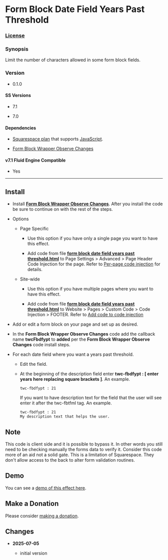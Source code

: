 # Form Block Date Field Years Past Threshold

### [License][1]

### Synopsis

Limit the number of characters allowed in some form block fields.

### Version

  * 0.1.0

#### SS Versions

  * 7.1
  
  * 7.0

#### Dependencies

  * [Squarespace plan][2] that supports [JavaScript][3].
  
  * [Form Block Wrapper Observe Changes][4]

#### v7.1 Fluid Engine Compatible

  * Yes

---

## Install

* Install **[Form Block Wrapper Observe Changes][4]**. After you install the
  code be sure to continue on with the rest of the steps.
  
* Options

  * Page Specific
  
    * Use this option if you have only a single page you want to have this
      effect.
      
    * Add code from file **[form block date field years past
      threshold.html][5]** to Page Settings > Advanced > Page Header Code
      Injection for the page. Refer to [Per-page code injection][6] for details.
      
  * Site-wide
  
    * Use this option if you have multiple pages where you want to have this
      effect.
      
    * Add code from file **[form block date field years past
      threshold.html][5]** to Website > Pages > Custom Code > Code Injection >
      FOOTER. Refer to [Add code to code injection][7]
      
* Add or edit a form block on your page and set up as desired.
  
* In the **Form Block Wrapper Observe Changes** code add the callback name
  **twcFbdfypt** to **added** per the **Form Block Wrapper Observe Changes**
  code install steps.
  
* For each date field where you want a years past threshold.
  
  * Edit the field.
    
  * At the beginning of the description field enter **twc-fbdfypt : [ enter
    years here replacing square brackets ]**. An example.
    
    ```text
    twc-fbdfypt : 21
    ```
    
    If you want to have description text for the field that the user will see
    enter it after the twc-fbtfml tag. An example.
    
    ```text
    twc-fbdfypt : 21
    My description text that helps the user.
    ```

## Note

This code is client side and it is possible to bypass it. In other words you
still need to be checking manually the forms data to verify it. Consider this
code more of an aid not a solid gate. This is a limitation of Squarespace. They
don't allow access to the back to alter form validation routines. 

## Demo

You can see a [demo of this effect here][9].

## Make a Donation

Please consider [making a donation][10].

## Changes

<!-- * **2025-04-09**

  * updated to work with Form Block Wrapper Observe Changes v0.4.0
  * remove dependency on jQuery
  * bumped version to 0.4.0
  -->
* **2025-07-05**

  * initial version

[1]: https://github.com/tomsWebConsulting/twcsl/blob/main/LICENSE.txt#L1
[2]: https://www.squarespace.com/pricing
[3]: https://en.wikipedia.org/wiki/JavaScript
[4]: https://github.com/tomsWebConsulting/twcsl/tree/main/Block/Form/Form%20Block%20Wrapper%20Observe%20Changes#form-block-wrapper-observe-changes
[5]: form%20block%20date%20field%20years%20past%20threshold.html#L1
[6]: https://support.squarespace.com/hc/en-us/articles/205815908-Using-code-injection#toc-per-page-code-injection
[7]: https://support.squarespace.com/hc/en-us/articles/205815908-Using-code-injection#toc-add-code-to-code-injection
[8]: https://support.squarespace.com/hc/en-us/articles/207099587-Using-private-browsing-or-incognito-mode
[9]: https://toms-web-consulting-demos.squarespace.com/form-block-date-field-years-past-threshold?password=twcdemos
[10]: https://github.com/tomsWebConsulting/twcsl#make-a-donation
